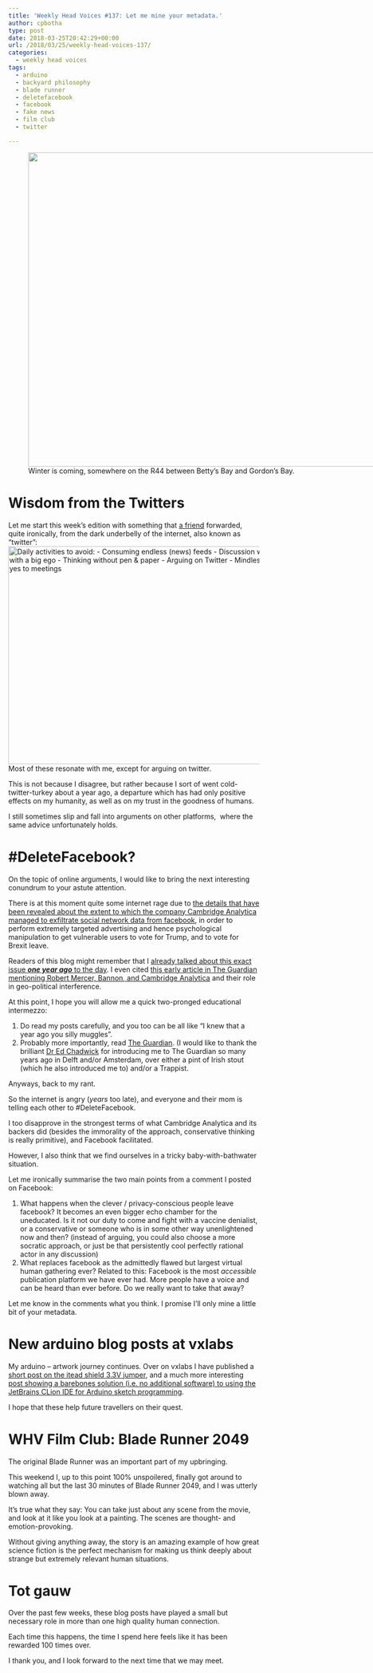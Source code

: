 ```yaml
---
title: 'Weekly Head Voices #137: Let me mine your metadata.'
author: cpbotha
type: post
date: 2018-03-25T20:42:29+00:00
url: /2018/03/25/weekly-head-voices-137/
categories:
  - weekly head voices
tags:
  - arduino
  - backyard philosophy
  - blade runner
  - deletefacebook
  - facebook
  - fake news
  - film club
  - twitter

---
```

<figure id="attachment_3114" aria-describedby="caption-attachment-3114" style="width: 840px" class="wp-caption alignnone"><a href="https://cpbotha.net/wp-content/uploads/2018/03/IMG_3443.jpg" data-rel="lightbox-image-0" data-rl_title="" data-rl_caption="" title=""><img data-attachment-id="3114" data-permalink="https://cpbotha.net/?attachment_id=3114" data-orig-file="https://cpbotha.net/wp-content/uploads/2018/03/IMG_3443.jpg" data-orig-size="4032,3024" data-comments-opened="1" data-image-meta="{&quot;aperture&quot;:&quot;2.2&quot;,&quot;credit&quot;:&quot;&quot;,&quot;camera&quot;:&quot;iPhone 6s&quot;,&quot;caption&quot;:&quot;&quot;,&quot;created_timestamp&quot;:&quot;1521995562&quot;,&quot;copyright&quot;:&quot;&quot;,&quot;focal_length&quot;:&quot;4.15&quot;,&quot;iso&quot;:&quot;25&quot;,&quot;shutter_speed&quot;:&quot;0.001131221719457&quot;,&quot;title&quot;:&quot;&quot;,&quot;orientation&quot;:&quot;1&quot;}" data-image-title="IMG_3443" data-image-description="" data-medium-file="https://cpbotha.net/wp-content/uploads/2018/03/IMG_3443-300x225.jpg" data-large-file="https://cpbotha.net/wp-content/uploads/2018/03/IMG_3443-1024x768.jpg" class="size-large wp-image-3114" src="https://cpbotha.net/wp-content/uploads/2018/03/IMG_3443-1024x768.jpg" alt="" width="840" height="630" srcset="https://cpbotha.net/wp-content/uploads/2018/03/IMG_3443-1024x768.jpg 1024w, https://cpbotha.net/wp-content/uploads/2018/03/IMG_3443-300x225.jpg 300w, https://cpbotha.net/wp-content/uploads/2018/03/IMG_3443-768x576.jpg 768w, https://cpbotha.net/wp-content/uploads/2018/03/IMG_3443-1200x900.jpg 1200w" sizes="(max-width: 709px) 85vw, (max-width: 909px) 67vw, (max-width: 1362px) 62vw, 840px" /></a><figcaption id="caption-attachment-3114" class="wp-caption-text">Winter is coming, somewhere on the R44 between Betty&#8217;s Bay and Gordon&#8217;s Bay.</figcaption></figure> 

# Wisdom from the Twitters

Let me start this week&#8217;s edition with something that [a friend][1] forwarded, quite ironically, from the dark underbelly of the internet, also known as &#8220;twitter&#8221;:[<img data-attachment-id="3115" data-permalink="https://cpbotha.net/?attachment_id=3115" data-orig-file="https://cpbotha.net/wp-content/uploads/2018/03/Screen-Shot-2018-03-25-at-21.49.03.png" data-orig-size="593,437" data-comments-opened="1" data-image-meta="{&quot;aperture&quot;:&quot;0&quot;,&quot;credit&quot;:&quot;&quot;,&quot;camera&quot;:&quot;&quot;,&quot;caption&quot;:&quot;&quot;,&quot;created_timestamp&quot;:&quot;0&quot;,&quot;copyright&quot;:&quot;&quot;,&quot;focal_length&quot;:&quot;0&quot;,&quot;iso&quot;:&quot;0&quot;,&quot;shutter_speed&quot;:&quot;0&quot;,&quot;title&quot;:&quot;&quot;,&quot;orientation&quot;:&quot;0&quot;}" data-image-title="Screen Shot 2018-03-25 at 21.49.03" data-image-description="" data-medium-file="https://cpbotha.net/wp-content/uploads/2018/03/Screen-Shot-2018-03-25-at-21.49.03-300x221.png" data-large-file="https://cpbotha.net/wp-content/uploads/2018/03/Screen-Shot-2018-03-25-at-21.49.03.png" class="alignnone wp-image-3115 size-full" src="https://cpbotha.net/wp-content/uploads/2018/03/Screen-Shot-2018-03-25-at-21.49.03.png" alt="Daily activities to avoid: - Consuming endless (news) feeds - Discussion w/ anyone with a big ego - Thinking without pen & paper - Arguing on Twitter - Mindlessly saying yes to meetings" width="593" height="437" srcset="https://cpbotha.net/wp-content/uploads/2018/03/Screen-Shot-2018-03-25-at-21.49.03.png 593w, https://cpbotha.net/wp-content/uploads/2018/03/Screen-Shot-2018-03-25-at-21.49.03-300x221.png 300w" sizes="(max-width: 593px) 85vw, 593px" />][2]Most of these resonate with me, except for arguing on twitter.

This is not because I disagree, but rather because I sort of went cold-twitter-turkey about a year ago, a departure which has had only positive effects on my humanity, as well as on my trust in the goodness of humans.

I still sometimes slip and fall into arguments on other platforms,  where the same advice unfortunately holds.

# #DeleteFacebook?

On the topic of online arguments, I would like to bring the next interesting conundrum to your astute attention.

There is at this moment quite some internet rage due to [the details that have been revealed about the extent to which the company Cambridge Analytica managed to exfiltrate social network data from facebook][3], in order to perform extremely targeted advertising and hence psychological manipulation to get vulnerable users to vote for Trump, and to vote for Brexit leave.

Readers of this blog might remember that I [already talked about this exact issue _**one year ago**_ to the day][4]. I even cited [this early article in The Guardian mentioning Robert Mercer, Bannon, and Cambridge Analytica][5] and their role in geo-political interference.

At this point, I hope you will allow me a quick two-pronged educational intermezzo:

  1. Do read my posts carefully, and you too can be all like &#8220;I knew that a year ago you silly muggles&#8221;.
  2. Probably more importantly, read [The Guardian][6]. (I would like to thank the brilliant [Dr Ed Chadwick][7] for introducing me to The Guardian so many years ago in Delft and/or Amsterdam, over either a pint of Irish stout (which he also introduced me to) and/or a Trappist.

Anyways, back to my rant.

So the internet is angry (_years_ too late), and everyone and their mom is telling each other to #DeleteFacebook.

I too disapprove in the strongest terms of what Cambridge Analytica and its backers did (besides the immorality of the approach, conservative thinking is really primitive), and Facebook facilitated.

However, I also think that we find ourselves in a tricky baby-with-bathwater situation.

Let me ironically summarise the two main points from a comment I posted on Facebook:

  1. What happens when the clever / privacy-conscious people leave facebook? It becomes an even bigger echo chamber for the uneducated. Is it not our duty to come and fight with a vaccine denialist, or a conservative or someone who is in some other way unenlightened now and then? (instead of arguing, you could also choose a more socratic approach, or just be that persistently cool perfectly rational actor in any discussion)
  2. What replaces facebook as the admittedly flawed but largest virtual human gathering ever? Related to this: Facebook is the most _accessible_ publication platform we have ever had. More people have a voice and can be heard than ever before. Do we really want to take that away?

Let me know in the comments what you think. I promise I&#8217;ll only mine a little bit of your metadata.

# New arduino blog posts at vxlabs

My arduino &#8211; artwork journey continues. Over on vxlabs I have published a [short post on the itead shield 3.3V jumper][8], and a much more interesting [post showing a barebones solution (i.e. no additional software) to using the JetBrains CLion IDE for Arduino sketch programming][9].

I hope that these help future travellers on their quest.

# WHV Film Club: Blade Runner 2049

The original Blade Runner was an important part of my upbringing.

This weekend I, up to this point 100% unspoilered, finally got around to watching all but the last 30 minutes of Blade Runner 2049, and I was utterly blown away.

It&#8217;s true what they say: You can take just about any scene from the movie, and look at it like you look at a painting. The scenes are thought- and emotion-provoking.

Without giving anything away, the story is an amazing example of how great science fiction is the perfect mechanism for making us think deeply about strange but extremely relevant human situations.

# Tot gauw

Over the past few weeks, these blog posts have played a small but necessary role in more than one high quality human connection.

Each time this happens, the time I spend here feels like it has been rewarded 100 times over.

I thank you, and I look forward to the next time that we may meet.

 [1]: https://twitter.com/francoistweet
 [2]: https://twitter.com/muneeb/status/975432822973399042?s=12
 [3]: https://www.theguardian.com/news/series/cambridge-analytica-files
 [4]: /2017/03/25/fake-news-is-just-the-beginning/
 [5]: https://www.theguardian.com/politics/2017/feb/26/robert-mercer-breitbart-war-on-media-steve-bannon-donald-trump-nigel-farage
 [6]: https://www.theguardian.com/
 [7]: https://www.keele.ac.uk/istm/staff/edchadwick/
 [8]: https://vxlabs.com/2018/03/23/which-jumper-to-set-on-the-itead-xbee-shield-v1-1-for-use-with-a-3-3v-arduino/
 [9]: https://vxlabs.com/2018/03/24/developing-arduino-sketches-with-jetbrains-clion-a-minimal-example/
